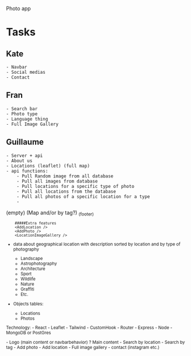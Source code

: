 Photo app

# Tasks

## Kate
    - Navbar
    - Social medias
    - Contact
    
## Fran
    - Search bar
    - Photo type
    - Language thing
    - Full Image Gallery
    
## Guillaume
    - Server + api
    - About us
    - Locations (leaflet) (full map)
    - api functions:
        - Pull Random image from all database
        - Pull all images from database
        - Pull locations for a specific type of photo
        - Pull all locations from the database
        - Pull all photos of a specific location for a type
        - 
    
<IntroPage />    
    <App /> (empty)
        <NavBar />
        <Photo type /> (Map and/or by tag?)
            <sub elements for specific locations />
        <Locations />
        <FullImageGallery />
        <About Us />
        <Contact />
        <Social /> (footer)
        
        
        
        #####Extra features
        <AddLocation />
        <AddPhoto />
        <LocationImageGallery />

- data about geographical location with description sorted by location and by type of photography
    - Landscape
    - Astrophotography
    - Architecture
    - Sport
    - Wildlife
    - Nature
    - Graffiti
    - Etc.

- Objects tables:
    - Locations
    - Photos

Technology: 
    - React
        - Leaflet
        - Tailwind
        - CustomHook
        - Router
    - Express
    - Node
    - MongoDB or PostGres




<Navbar />
    - Logo (main content or navbarbehavior)
    ? Main content
    - Search by location
    - Search by tag
    - Add photo
    - Add location
    - Full image gallery
    - contact (instagram etc.)
